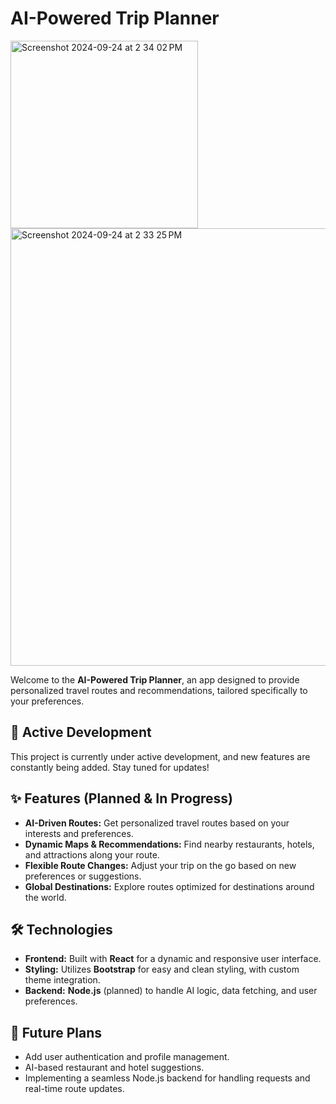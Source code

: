 # AI-Powered Trip Planner
<img width="300" alt="Screenshot 2024-09-24 at 2 34 02 PM" src="https://github.com/user-attachments/assets/c9ea367d-3eae-4928-bb7b-ec23d7b385ed">
<img width="700" alt="Screenshot 2024-09-24 at 2 33 25 PM" src="https://github.com/user-attachments/assets/2468ab25-5908-4515-a7f1-e54acd551ebf">


Welcome to the **AI-Powered Trip Planner**, an app designed to provide personalized travel routes and recommendations, tailored specifically to your preferences.

## 🚧 Active Development
This project is currently under active development, and new features are constantly being added. Stay tuned for updates!

## ✨ Features (Planned & In Progress)
- **AI-Driven Routes:** Get personalized travel routes based on your interests and preferences.
- **Dynamic Maps & Recommendations:** Find nearby restaurants, hotels, and attractions along your route.
- **Flexible Route Changes:** Adjust your trip on the go based on new preferences or suggestions.
- **Global Destinations:** Explore routes optimized for destinations around the world.

## 🛠️ Technologies
- **Frontend:** Built with **React** for a dynamic and responsive user interface.
- **Styling:** Utilizes **Bootstrap** for easy and clean styling, with custom theme integration.
- **Backend:** **Node.js** (planned) to handle AI logic, data fetching, and user preferences.

## 🚀 Future Plans
- Add user authentication and profile management.
- AI-based restaurant and hotel suggestions.
- Implementing a seamless Node.js backend for handling requests and real-time route updates.
